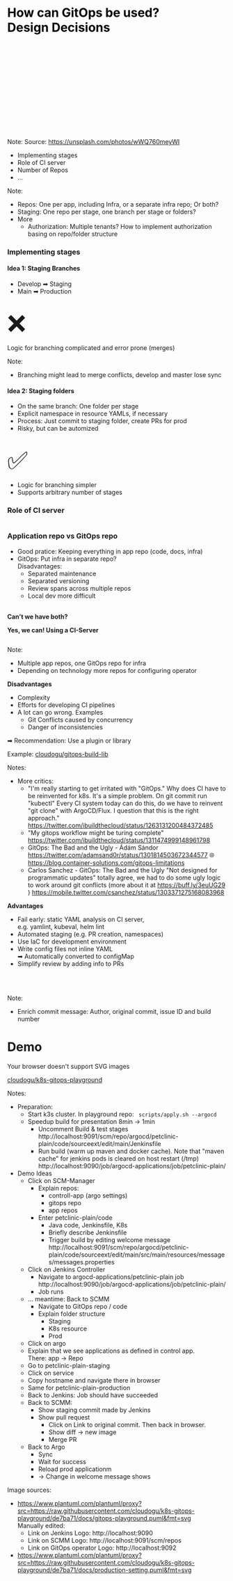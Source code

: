 <!-- .slide: data-background-image="images/structure.jpg"  -->
<!-- .slide: style="text-align: center !important"  -->

<h1 style=";color: black "> How can GitOps be used?<br/> Design Decisions</h1>
<br/><br/><br/><br/>
<br/><br/><br/><br/>
<br/><br/><br/><br/>

Note:
Source: https://unsplash.com/photos/wWQ760meyWI




* Implementing stages
* Role of CI server
* Number of Repos
* ...

Note:
* Repos: One per app, including Infra, or a separate infra repo; Or both?
* Staging: One repo per stage, one branch per stage or folders?
* More
  * Authorization: Multiple tenants? How to implement authorization basing on repo/folder structure



### Implementing stages

#### Idea 1: Staging Branches

* Develop ➡ Staging
* Main ➡ Production
<br/><br/>

<div class="fragment" data-fragment-index="1">
<span class="floatLeft" style="font-size: 4em;">❌</span>
<br/>
<p>Logic for branching complicated and error prone (merges)</p>
</div>

Note:
* Branching might lead to merge conflicts, develop and master lose sync



#### Idea 2: Staging folders

* On the same branch: One folder per stage
* Explicit namespace in resource YAMLs, if necessary
* Process: Just commit to staging folder, create PRs for prod
* Risky, but can be automized
  <br/>
  <br/>

<div class="fragment" data-fragment-index="1">
<span class="floatLeft" style="font-size: 4em;">✅</span>
<br/>
<ul class="fragment" data-fragment-index="1">
    <li>Logic for branching simpler</li>
    <li>Supports arbitrary number of stages</li>
<ul/>
</div>



### Role of CI server
<!-- .slide: style="text-align: center !important;"  -->
<img data-src="images/gitops-with-image.svg" width="70%"/>



### Application repo vs GitOps repo

* Good pratice: Keeping everything in app repo (code, docs, infra)  
* GitOps: Put infra in separate repo?   
  Disadvantages:
  * Separated maintenance
  * Separated versioning
  * Review spans across multiple repos
  * Local dev more difficult
<br/><br/>

<div class="fragment" data-fragment-index="1">
<strong>Can't we have both?</strong>
</div>



**Yes, we can! Using a CI-Server**

<img data-src="images/gitops-with-app-repo.svg" />


Note:
* Multiple app repos, one GitOps repo for infra
* Depending on technology more repos for configuring operator



**Disadvantages**

* Complexity
* Efforts for developing CI pipelines
* A lot can go wrong. Examples
  * Git Conflicts caused by concurrency
  * Danger of inconsistencies

➡ Recommendation: Use a plugin or library  

Example: <i class='fab fa-github'></i> [cloudogu/gitops-build-lib](https://github.com/cloudogu/gitops-build-lib) <i class="fab fa-jenkins"></i>

Notes:
* More critics:
  * "I'm really starting to get irritated with "GitOps." Why does CI have to be reinvented for k8s. It's a simple problem. On git commit run "kubectl" Every CI system today can do this, do we have to reinvent "git clone" with ArgoCD/Flux. I question that this is the right approach."   
    https://twitter.com/ibuildthecloud/status/1263131200484372485
  * "My gitops workflow might be turing complete"  
    https://twitter.com/ibuildthecloud/status/1311474999148961798
  * GitOps: The Bad and the Ugly - Ádám Sándor
    https://twitter.com/adamsand0r/status/1301814503672344577
    🌐 https://blog.container-solutions.com/gitops-limitations
  * Carlos Sanchez - GitOps: The Bad and the Ugly "Not designed for programmatic updates" totally agree, we had to do some ugly logic to work around git conflicts (more about it at https://buff.ly/3euUG29 )
    https://mobile.twitter.com/csanchez/status/1303371275168083968



**Advantages**

* Fail early: static YAML analysis on CI server,  
  e.g. yamlint, kubeval, helm lint
* Automated staging (e.g. PR creation, namespaces)
* Use IaC for development environment
* Write config files not inline YAML  
  ➡ Automatically converted to configMap
* Simplify review by adding info to PRs 

<br/>
<br/>
<div class="fragment">
<img data-src="images/PR.png" width="70%"/>
</div>

Note:
* Enrich commit message: Author, original commit, issue ID and build number



# Demo

<object data="images/gitops-playground.svg" type="image/svg+xml" width="60%">
        <span>Your browser doesn't support SVG images</span>
</object>

<i class='fab fa-github'></i> [cloudogu/k8s-gitops-playground](https://github.com/cloudogu/k8s-gitops-playground)

Notes:
* Preparation: 
  * Start k3s cluster. In playground repo: ` scripts/apply.sh --argocd`
  * Speedup build for presentation 8min -> 1min
    * Uncomment   Build & test stages  
      http://localhost:9091/scm/repo/argocd/petclinic-plain/code/sourceext/edit/main/Jenkinsfile
    * Run build (warm up maven and docker cache). Note that "maven cache" for jenkins pods is cleared on host restart (/tmp)  
      http://localhost:9090/job/argocd-applications/job/petclinic-plain/
* Demo Ideas
  * Click on SCM-Manager
    * Explain repos: 
      * controll-app (argo settings)
      * gitops repo
      * app repos
    * Enter petclinic-plain/code
      * Java code, Jenkinsfile, K8s
      * Briefly describe Jenkinsfile
      * Trigger build by editing welcome message
        http://localhost:9091/scm/repo/argocd/petclinic-plain/code/sourceext/edit/main/src/main/resources/messages/messages.properties
  * Click on Jenkins Controller
    * Navigate to argocd-applications/petclinic-plain job  
      http://localhost:9090/job/argocd-applications/job/petclinic-plain/
    * Job runs
  * ... meantime: Back to SCMM
    * Navigate to GitOps repo / code
    * Explain folder structure
       * Staging
       * K8s resource
       * Prod
  * Click on argo
   * Explain that we see applications as defined in control app.  
     There: app -> Repo
   * Go to petclinic-plain-staging
   * Click on service
   * Copy hostname and navigate there in browser
   * Same for petclinic-plain-production
  * Back to Jenkins: Job should have succeeded
  * Back to SCMM:
    * Show staging commit made by Jenkins
    * Show pull request
      * Click on Link to original commit. Then back in browser.
      * Show diff -> new image
      * Merge PR
  * Back to Argo
    * Sync
    * Wait for success
    * Reload prod applicationm
    * -> Change in welcome message shows
 
Image sources:
  * https://www.plantuml.com/plantuml/proxy?src=https://raw.githubusercontent.com/cloudogu/k8s-gitops-playground/de7ba71/docs/gitops-playground.puml&fmt=svg  
    Manually edited:
    * Link on Jenkins Logo: http://localhost:9090
    * Link on SCMM Logo: http://localhost:9091/scm/repos
    * Link on GitOps operator Logo: http://localhost:9092
  * https://www.plantuml.com/plantuml/proxy?src=https://raw.githubusercontent.com/cloudogu/k8s-gitops-playground/de7ba71/docs/production-setting.puml&fmt=svg
  